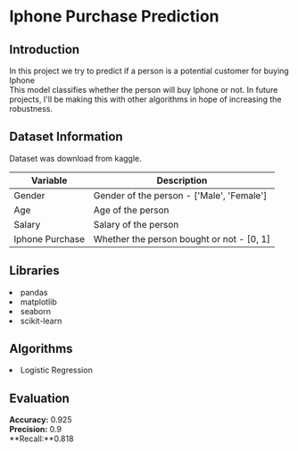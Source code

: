 # Iphone Purchase Prediction


## Introduction

In this project we try to predict if a person is a potential customer for buying Iphone  
This model classifies whether the person will buy Iphone or not.
In future projects, I'll be making this with other algorithms in hope of increasing the robustness.  

## Dataset Information

Dataset was download from kaggle.  

Variable | Description
----------|--------------
Gender | Gender of the person - ['Male', 'Female']
Age | Age of the person
Salary | Salary of the person
Iphone Purchase | Whether the person bought or not - [0, 1]

## Libraries

<li>pandas</li>
<li>matplotlib</li>
<li>seaborn</li>
<li>scikit-learn</li>

## Algorithms

<li>Logistic Regression</li>

## Evaluation
 
**Accuracy:** 0.925  
**Precision:** 0.9  
**Recall:**0.818  
